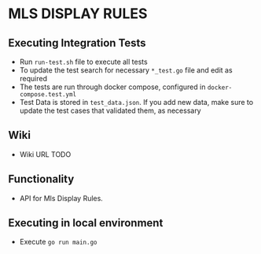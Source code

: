 # MLS DISPLAY RULES

## Executing Integration Tests
- Run ```run-test.sh``` file to execute all tests
- To update the test search for necessary ```*_test.go``` file and edit as required
- The tests are run through docker compose, configured in ```docker-compose.test.yml```
- Test Data is stored in ```test_data.json```. If you add new data, make sure to update the test cases that validated them, as necessary

## Wiki
- Wiki URL TODO

## Functionality
- API for Mls Display Rules.

## Executing in local environment 
- Execute ```go run main.go```